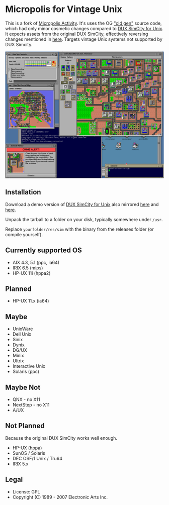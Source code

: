 # Micropolis for Vintage Unix

This is a fork of [Micropolis Activity](https://github.com/SimHacker/micropolis/tree/master/micropolis-activity). It's uses the OG ["old gen"](https://wiki.laptop.org/go/Micropolis#Old_Generation:_C_TCL/Tk_Micropolis) source code, which had only minor cosmetic changes compared to [DUX SimCity for Unix](https://web.archive.org/web/19970714233606/http://www.dux.com/simctyux.html). It expects assets from the original DUX SimCity, effectively reversing changes mentioned in [here](https://raw.githubusercontent.com/SimHacker/micropolis/master/micropolis-activity/src/PLAN.txt). Targets vintage Unix systems not supported by DUX Simcity.


![Micropolis-IRIX](simirix.png)

## Installation

Download a demo version of [DUX SimCity for Unix](https://web.archive.org/web/19970714233306/http://www.dux.com/demo.html) also mirrored [here](http://osarchive.org/apps/simcity) and [here](http://tenox.pdp-11.ru/apps/simcity/).

Unpack the tarball to a folder on your disk, typically somewhere under `/usr`.

Replace `yourfolder/res/sim` with the binary from the releases folder (or compile yourself). 

## Currently supported OS

- AIX 4.3, 5.1 (ppc, ia64)
- IRIX 6.5 (mips)
- HP-UX 11i (hppa2)

## Planned

- HP-UX 11.x (ia64)

## Maybe

- UnixWare
- Dell Unix
- Sinix
- Dynix
- DG/UX
- Minix
- Ultrix
- Interactive Unix
- Solaris (ppc)

## Maybe Not

- QNX - no X11
- NextStep - no X11
- A/UX

## Not Planned

Because the original DUX SimCity works well enough.

- HP-UX (hppa)
- SunOS / Solaris
- DEC OSF/1 Unix / Tru64
- IRIX 5.x

## Legal

- License: GPL
- Copyright (C) 1989 - 2007 Electronic Arts Inc.
